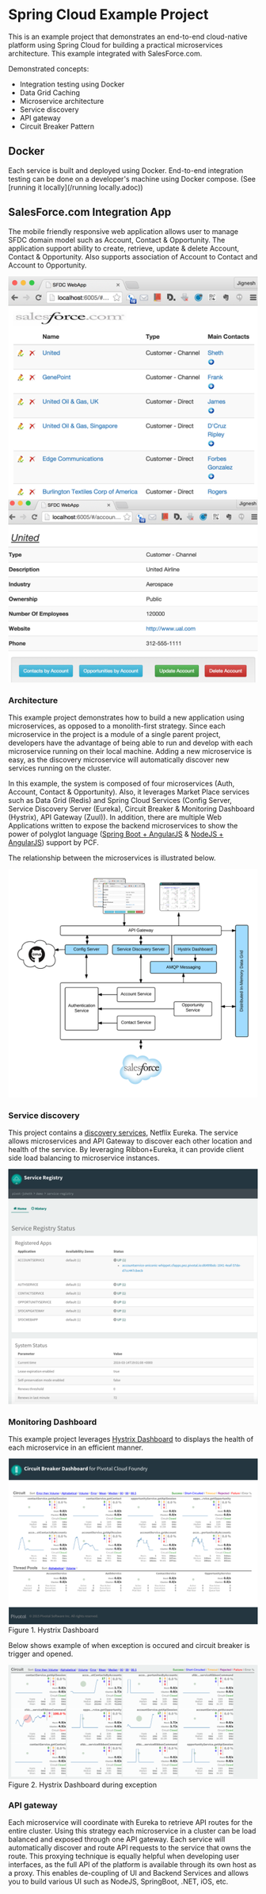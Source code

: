 # Spring Cloud Example Project

This is an example project that demonstrates an end-to-end cloud-native platform using Spring Cloud for building a practical microservices architecture. This example integrated with SalesForce.com.

Demonstrated concepts:

* Integration testing using Docker
* Data Grid Caching
* Microservice architecture
* Service discovery
* API gateway
* Circuit Breaker Pattern

## Docker

Each service is built and deployed using Docker. End-to-end integration testing can be done on a developer's machine using Docker compose.
(See [running it locally](/running locally.adoc))

## SalesForce.com Integration App

The mobile friendly responsive web application allows user to manage SFDC domain model such as Account, Contact & Opportunity. The application support ability to create, retrieve, update & delete Account, Contact & Opportunity. Also supports association of Account to Contact and Account to Opportunity.

![SFDC Web App](/document/main-app-screen02.png)
![SFDC Web App](/document/main-app-screen01.png)

### Architecture

This example project demonstrates how to build a new application using microservices, as opposed to a monolith-first strategy. Since each microservice in the project is a module of a single parent project, developers have the advantage of being able to run and develop with each microservice running on their local machine. Adding a new microservice is easy, as the discovery microservice will automatically discover new services running on the cluster.

In this example, the system is composed of four microservices (Auth, Account, Contact & Opportunity). Also, it leverages Market Place services such as Data Grid (Redis) and Spring Cloud Services (Config Server, Service Discovery Server (Eureka), Circuit Breaker & Monitoring Dashboard (Hystrix), API Gateway (Zuul)). In addition, there are multiple Web Applications written to expose the backend microservices to show the power of polyglot language ([Spring Boot + AngularJS](/sfdcwebapp) & [NodeJS + AngularJS](/sfdc-web-app)) support by PCF.

The relationship between the microservices is illustrated below.

![SFDC Web App Architecture](/document/architecture.png)

### Service discovery

This project contains a [discovery services](http://projects.spring.io/spring-cloud/spring-cloud.html#_spring_cloud_netflix), Netflix Eureka. The service allows microservices and API Gateway to discover each other location and health of the service. By leveraging Ribbon+Eureka, it can provide client side load balancing to microservice instances.

![Discovery Service App](/document/service-discovery.png)

### Monitoring Dashboard

This example project leverages [Hystrix Dashboard](http://projects.spring.io/spring-cloud/spring-cloud.html#_circuit_breaker_hystrix_dashboard) to displays the health of each microservice in an efficient manner.

![Hystrix Dashboard](/document/hystrix-monitor-01.png)
Figure 1. Hystrix Dashboard

Below shows example of when exception is occured and circuit breaker is trigger and opened.

![Hystrix Dashboard](/document/hystrix-monitor-02.png)
Figure 2. Hystrix Dashboard during exception


### API gateway

Each microservice will coordinate with Eureka to retrieve API routes for the entire cluster. Using this strategy each microservice in a cluster can be load balanced and exposed through one API gateway. Each service will automatically discover and route API requests to the service that owns the route. This proxying technique is equally helpful when developing user interfaces, as the full API of the platform is available through its own host as a proxy. This enables de-coupling of UI and Backend Services and allows you to build various UI such as NodeJS, SpringBoot, .NET, iOS, etc.
